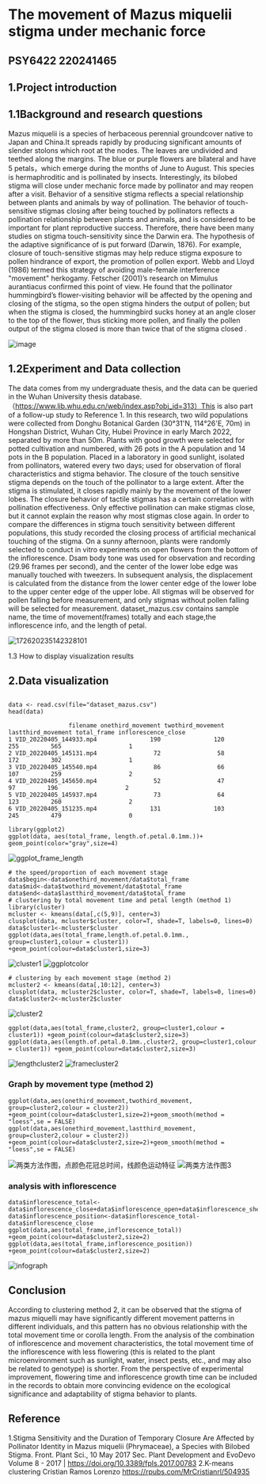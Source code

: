 
# The movement of Mazus miquelii stigma under mechanic force
## PSY6422 220241465

## 1.Project introduction

## 1.1Background and research questions
Mazus miquelii is a species of herbaceous perennial groundcover native to Japan and China.It spreads rapidly by producing significant amounts of slender stolons which root at the nodes. The leaves are undivided and teethed along the margins. The blue or purple flowers are bilateral and have 5 petals，which emerge during the months of June to August. This species is hermaphroditic and is pollinated by insects.
Interestingly, its bilobed stigma will close under mechanic force made by pollinator and may reopen after a visit. Behavior of a sensitive stigma reflects a special relationship between plants and animals by way of pollination.
The behavior of touch-sensitive stigmas closing after being touched by pollinators reflects a pollination relationship between plants and animals, and is considered to be important for plant reproductive success. Therefore, there have been many studies on stigma touch-sensitivity since the Darwin era. The hypothesis of the adaptive significance of is put forward (Darwin, 1876). For example, closure of touch-sensitive stigmas may help reduce stigma exposure to pollen hindrance of export, the promotion of pollen export. Webb and Lloyd (1986) termed this strategy of avoiding male-female interference "movement" herkogamy. Fetscher (2001)’s research on Mimulus aurantiacus confirmed this point of view. He found that the pollinator hummingbird’s flower-visiting behavior will be affected by the opening and closing of the stigma, so the open stigma hinders the output of pollen; but when the stigma is closed, the hummingbird sucks honey at an angle closer to the top of the flower, thus sticking more pollen, and finally the pollen output of the stigma closed is more than twice that of the stigma closed .

![image](https://github.com/shenyuan27/PSY6422YitongYang_Mazus-miquelii/assets/124840282/b914fa50-3f33-4d1c-8869-a1e8ab94d332)


## 1.2Experiment and Data collection
The data comes from my undergraduate thesis, and the data can be queried in the Wuhan University thesis database.（https://www.lib.whu.edu.cn/web/index.asp?obj_id=313）This is also part of a follow-up study to Reference 1.
In this research, two wild populations were collected from Donghu Botanical Garden (30°31'N, 114°26'E, 70m) in Hongshan District, Wuhan City, Hubei Province in early March 2022, separated by more than 50m. Plants with good growth were selected for potted cultivation and numbered, with 26 pots in the A population and 14 pots in the B population. Placed in a laboratory in good sunlight, isolated from pollinators, watered every two days; used for observation of floral characteristics and stigma behavior.
The closure of the touch sensitive stigma depends on the touch of the pollinator to a large extent. After the stigma is stimulated, it closes rapidly mainly by the movement of the lower lobes. The closure behavior of tactile stigmas has a certain correlation with pollination effectiveness. Only effective pollination can make stigmas close, but it cannot explain the reason why most stigmas close again. In order to compare the differences in stigma touch sensitivity between different populations, this study recorded the closing process of artificial mechanical touching of the stigma. On a sunny afternoon, plants were randomly selected to conduct in vitro experiments on open flowers from the bottom of the inflorescence. Dsam body tone was used for observation and recording (29.96 frames per second), and the center of the lower lobe edge was manually touched with tweezers. In subsequent analysis, the displacement is calculated from the distance from the lower center edge of the lower lobe to the upper center edge of the upper lobe. All stigmas will be observed for pollen falling before measurement, and only stigmas without pollen falling will be selected for measurement.
dataset_mazus.csv contains sample name, the time of movement(frames) totally and each stage,the inflorescence info, and the length of petal. 

![172620235142328101](https://github.com/shenyuan27/desktop-tutorial/assets/124840282/191161d9-4033-430d-a3a7-9472a355ab7c)

1.3 How to display visualization results


## 2.Data visualization

##

```
data <- read.csv(file="dataset_mazus.csv")
head(data)
```
```
                 filename onethird_movement twothird_movement lastthird_movement total_frame inflorescence_close
1 VID_20220405_144933.mp4               190               120                255         565                   1
2 VID_20220405_145131.mp4                72                58                172         302                   1
3 VID_20220405_145540.mp4                86                66                107         259                   2
4 VID_20220405_145650.mp4                52                47                 97         196                   2
5 VID_20220405_145937.mp4                73                64                123         260                   2
6 VID_20220405_151235.mp4               131               103                245         479                   0
```

```
library(ggplot2)
ggplot(data, aes(total_frame, length.of.petal.0.1mm.))+ geom_point(color="gray",size=4)
```
![ggplot_frame_length](https://github.com/shenyuan27/PSY6422YitongYang_Mazus-miquelii/assets/124840282/667051fe-29be-456b-8638-c3adb3fec7c8)

```
# the speed/proportion of each movement stage 
data$begin<-data$onethird_movement/data$total_frame
data$mid<-data$twothird_movement/data$total_frame
data$end<-data$lastthird_movement/data$total_frame
# clustering by total movement time and petal length (method 1)
library(cluster)
mcluster <- kmeans(data[,c(5,9)], center=3)
clusplot(data, mcluster$cluster, color=T, shade=T, labels=0, lines=0)
data$cluster1<-mcluster$cluster
ggplot(data,aes(total_frame,length.of.petal.0.1mm., group=cluster1,colour = cluster1)) +geom_point(colour=data$cluster1,size=3)
```
![cluster1](https://github.com/shenyuan27/PSY6422YitongYang_Mazus-miquelii/assets/124840282/d3087bb4-8886-4ad4-8ae7-3199f8a563d2)
![ggplotcolor](https://github.com/shenyuan27/PSY6422YitongYang_Mazus-miquelii/assets/124840282/f1d031ca-a8fd-4f08-995b-994f3716bf5e)

```
# clustering by each movement stage (method 2)
mcluster2 <- kmeans(data[,10:12], center=3)
clusplot(data, mcluster2$cluster, color=T, shade=T, labels=0, lines=0)
data$cluster2<-mcluster2$cluster
```
![cluster2](https://github.com/shenyuan27/PSY6422YitongYang_Mazus-miquelii/assets/124840282/a15a02bc-9518-4186-9b8f-b66f8f62404e)

```
ggplot(data,aes(total_frame,cluster2, group=cluster1,colour = cluster1)) +geom_point(colour=data$cluster2,size=3)
ggplot(data,aes(length.of.petal.0.1mm.,cluster2, group=cluster1,colour = cluster1)) +geom_point(colour=data$cluster2,size=3)
```
![lengthcluster2](https://github.com/shenyuan27/PSY6422YitongYang_Mazus-miquelii/assets/124840282/e26a7d1e-f74e-42f5-9c6a-8602ab8383aa)
![framecluster2](https://github.com/shenyuan27/PSY6422YitongYang_Mazus-miquelii/assets/124840282/9f717f1a-a19b-4c4c-88cb-116ac01632b4)

### Graph by movement type (method 2)
```
ggplot(data,aes(onethird_movement,twothird_movement, group=cluster2,colour = cluster2)) +geom_point(colour=data$cluster1,size=2)+geom_smooth(method = "loess",se = FALSE)
ggplot(data,aes(onethird_movement,lastthird_movement, group=cluster2,colour = cluster2)) +geom_point(colour=data$cluster2,size=2)+geom_smooth(method = "loess",se = FALSE)
```
![两类方法作图，点颜色花冠总时间，线颜色运动特征](https://github.com/shenyuan27/PSY6422YitongYang_Mazus-miquelii/assets/124840282/e531155a-4232-4f1e-bc55-2ad4884b9c3a)
![两类方法作图3](https://github.com/shenyuan27/PSY6422YitongYang_Mazus-miquelii/assets/124840282/a8f9d6ed-3927-4470-97af-9ed3b5b187e8)



### analysis with inflorescence
```
data$inflorescence_total<-data$inflorescence_close+data$inflorescence_open+data$inflorescence_shedding
data$inflorescence_position<-data$inflorescence_total-data$inflorescence_close
ggplot(data,aes(total_frame,inflorescence_total)) +geom_point(colour=data$cluster2,size=2)
ggplot(data,aes(total_frame,inflorescence_position)) +geom_point(colour=data$cluster2,size=2)
```
![infograph](https://github.com/shenyuan27/PSY6422YitongYang_Mazus-miquelii/assets/124840282/c127bc16-827f-44dd-9ffd-65d0b5d146e6)


## Conclusion
According to clustering method 2, it can be observed that the stigma of mazus miquelli may have significantly different movement patterns in different individuals, and this pattern has no obvious relationship with the total movement time or corolla length.
From the analysis of the combination of inflorescence and movement characteristics, the total movement time of the inflorescence with less flowering (this is related to the plant microenvironment such as sunlight, water, insect pests, etc., and may also be related to genotype) is shorter. From the perspective of experimental improvement, flowering time and inflorescence growth time can be included in the records to obtain more convincing evidence on the ecological significance and adaptability of stigma behavior to plants.

## Reference
1.Stigma Sensitivity and the Duration of Temporary Closure Are Affected by Pollinator Identity in Mazus miquelii (Phrymaceae), a Species with Bilobed Stigma. Front. Plant Sci., 10 May 2017 Sec. Plant Development and EvoDevo Volume 8 - 2017 | https://doi.org/10.3389/fpls.2017.00783
2.K-means clustering Cristian Ramos Lorenzo https://rpubs.com/MrCristianrl/504935

